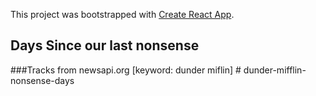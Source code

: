 This project was bootstrapped with [Create React App](https://github.com/facebook/create-react-app).

## Days Since our last nonsense

###Tracks from newsapi.org [keyword: dunder miflin]
#   d u n d e r - m i f f l i n - n o n s e n s e - d a y s 
 
 